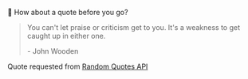 📣 How about a quote before you go?

> You can't let praise or criticism get to you. It's a weakness to get caught up in either one.
>
> <p>- John Wooden</p>

Quote requested from [Random Quotes API](https://github.com/lukePeavey/quotable)
